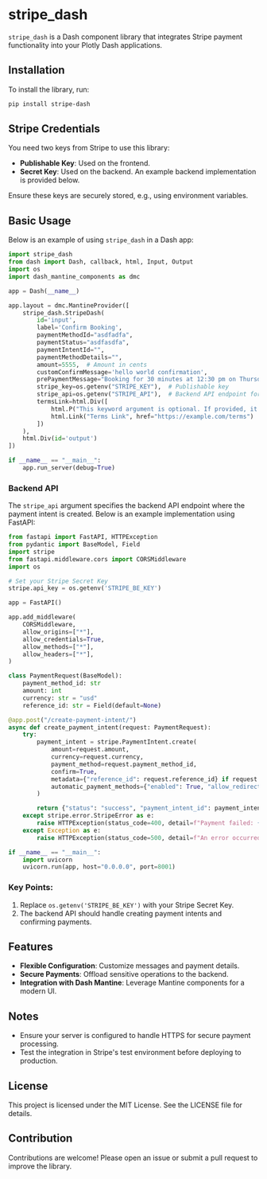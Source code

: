 # stripe_dash

`stripe_dash` is a Dash component library that integrates Stripe payment functionality into your Plotly Dash applications.

## Installation

To install the library, run:
```bash
pip install stripe-dash
```

## Stripe Credentials

You need two keys from Stripe to use this library:

- **Publishable Key**: Used on the frontend.
- **Secret Key**: Used on the backend. An example backend implementation is provided below.

Ensure these keys are securely stored, e.g., using environment variables.

## Basic Usage

Below is an example of using `stripe_dash` in a Dash app:

```python
import stripe_dash
from dash import Dash, callback, html, Input, Output
import os
import dash_mantine_components as dmc

app = Dash(__name__)

app.layout = dmc.MantineProvider([
    stripe_dash.StripeDash(
        id='input',
        label='Confirm Booking',
        paymentMethodId="asdfadfa",
        paymentStatus="asdfasdfa",
        paymentIntentId="",  
        paymentMethodDetails="",
        amount=5555,  # Amount in cents
        customConfirmMessage='hello world confirmation',
        prePaymentMessage="Booking for 30 minutes at 12:30 pm on Thursday 10/24",
        stripe_key=os.getenv("STRIPE_KEY"),  # Publishable key
        stripe_api=os.getenv("STRIPE_API"),  # Backend API endpoint for payment intent
        termsLink=html.Div([
            html.P("This keyword argument is optional. If provided, it will display a checkbox to acknowledge terms."),
            html.Link("Terms Link", href="https://example.com/terms")
        ])
    ),
    html.Div(id='output')
])

if __name__ == "__main__":
    app.run_server(debug=True)
```

### Backend API

The `stripe_api` argument specifies the backend API endpoint where the payment intent is created. Below is an example implementation using FastAPI:

```python
from fastapi import FastAPI, HTTPException
from pydantic import BaseModel, Field
import stripe
from fastapi.middleware.cors import CORSMiddleware
import os

# Set your Stripe Secret Key
stripe.api_key = os.getenv('STRIPE_BE_KEY')

app = FastAPI()

app.add_middleware(
    CORSMiddleware,
    allow_origins=["*"],
    allow_credentials=True,
    allow_methods=["*"],
    allow_headers=["*"],
)

class PaymentRequest(BaseModel):
    payment_method_id: str
    amount: int
    currency: str = "usd"
    reference_id: str = Field(default=None)

@app.post("/create-payment-intent/")
async def create_payment_intent(request: PaymentRequest):
    try:
        payment_intent = stripe.PaymentIntent.create(
            amount=request.amount,
            currency=request.currency,
            payment_method=request.payment_method_id,
            confirm=True,
            metadata={"reference_id": request.reference_id} if request.reference_id else {},
            automatic_payment_methods={"enabled": True, "allow_redirects": "never"}
        )

        return {"status": "success", "payment_intent_id": payment_intent.id}
    except stripe.error.StripeError as e:
        raise HTTPException(status_code=400, detail=f"Payment failed: {e.user_message}")
    except Exception as e:
        raise HTTPException(status_code=500, detail=f"An error occurred: {str(e)}")

if __name__ == "__main__":
    import uvicorn
    uvicorn.run(app, host="0.0.0.0", port=8001)
```

### Key Points:
1. Replace `os.getenv('STRIPE_BE_KEY')` with your Stripe Secret Key.
2. The backend API should handle creating payment intents and confirming payments.

## Features
- **Flexible Configuration**: Customize messages and payment details.
- **Secure Payments**: Offload sensitive operations to the backend.
- **Integration with Dash Mantine**: Leverage Mantine components for a modern UI.

## Notes
- Ensure your server is configured to handle HTTPS for secure payment processing.
- Test the integration in Stripe's test environment before deploying to production.

## License
This project is licensed under the MIT License. See the LICENSE file for details.

## Contribution
Contributions are welcome! Please open an issue or submit a pull request to improve the library.

